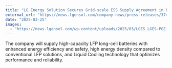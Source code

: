 ```yaml
---
title: "LG Energy Solution Secures Grid-scale ESS Supply Agreement in Europe with Poland’s PGE"
external_url: "https://news.lgensol.com/company-news/press-releases/3748/"
date: "2025-03-25"
images:
  - "https://news.lgensol.com/wp-content/uploads/2025/03/LGES_LGES-PGE-400x235.png"
---
```


The company will supply high-capacity LFP long-cell batteries with enhanced energy efficiency and safety, high energy density compared to conventional LFP solutions, and Liquid Cooling technology that optimizes performance and reliability.